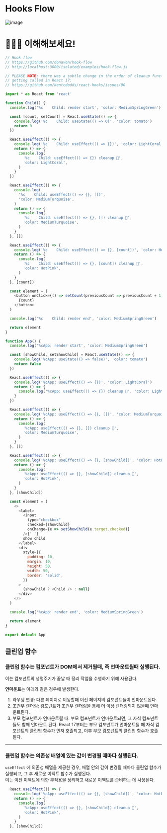 # Hooks Flow
![image](https://github.com/hjk329/epic-react/assets/84058944/76525325-3ef5-4d9c-8994-75e0fa78843f)

# 🕵🏻‍♀️ 이해해보세요!

```js
// Hook flow
// https://github.com/donavon/hook-flow
// http://localhost:3000/isolated/examples/hook-flow.js

// PLEASE NOTE: there was a subtle change in the order of cleanup functions
// getting called in React 17:
// https://github.com/kentcdodds/react-hooks/issues/90

import * as React from 'react'

function Child() {
  console.log('%c    Child: render start', 'color: MediumSpringGreen')

  const [count, setCount] = React.useState(() => {
    console.log('%c    Child: useState(() => 0)', 'color: tomato')
    return 0
  })

  React.useEffect(() => {
    console.log('%c    Child: useEffect(() => {})', 'color: LightCoral')
    return () => {
      console.log(
        '%c    Child: useEffect(() => {}) cleanup 🧹',
        'color: LightCoral',
      )
    }
  })

  React.useEffect(() => {
    console.log(
      '%c    Child: useEffect(() => {}, [])',
      'color: MediumTurquoise',
    )
    return () => {
      console.log(
        '%c    Child: useEffect(() => {}, []) cleanup 🧹',
        'color: MediumTurquoise',
      )
    }
  }, [])

  React.useEffect(() => {
    console.log('%c    Child: useEffect(() => {}, [count])', 'color: HotPink')
    return () => {
      console.log(
        '%c    Child: useEffect(() => {}, [count]) cleanup 🧹',
        'color: HotPink',
      )
    }
  }, [count])

  const element = (
    <button onClick={() => setCount(previousCount => previousCount + 1)}>
      {count}
    </button>
  )

  console.log('%c    Child: render end', 'color: MediumSpringGreen')

  return element
}

function App() {
  console.log('%cApp: render start', 'color: MediumSpringGreen')

  const [showChild, setShowChild] = React.useState(() => {
    console.log('%cApp: useState(() => false)', 'color: tomato')
    return false
  })

  React.useEffect(() => {
    console.log('%cApp: useEffect(() => {})', 'color: LightCoral')
    return () => {
      console.log('%cApp: useEffect(() => {}) cleanup 🧹', 'color: LightCoral')
    }
  })

  React.useEffect(() => {
    console.log('%cApp: useEffect(() => {}, [])', 'color: MediumTurquoise')
    return () => {
      console.log(
        '%cApp: useEffect(() => {}, []) cleanup 🧹',
        'color: MediumTurquoise',
      )
    }
  }, [])

  React.useEffect(() => {
    console.log('%cApp: useEffect(() => {}, [showChild])', 'color: HotPink')
    return () => {
      console.log(
        '%cApp: useEffect(() => {}, [showChild]) cleanup 🧹',
        'color: HotPink',
      )
    }
  }, [showChild])

  const element = (
    <>
      <label>
        <input
          type="checkbox"
          checked={showChild}
          onChange={e => setShowChild(e.target.checked)}
        />{' '}
        show child
      </label>
      <div
        style={{
          padding: 10,
          margin: 10,
          height: 50,
          width: 50,
          border: 'solid',
        }}
      >
        {showChild ? <Child /> : null}
      </div>
    </>
  )

  console.log('%cApp: render end', 'color: MediumSpringGreen')

  return element
}

export default App

```


## 클린업 함수

### 클린업 함수는 컴포넌트가 DOM에서 제거될때, 즉 언마운트될때 실행된다. 
이는 컴포넌트의 생명주기가 끝날 때 정리 작업을 수행하기 위해 사용된다.  

**언마운트**는 아래와 같은 경우에 발생한다.  

1. 라우팅 변경: 다른 페이지로 이동할때 이전 페이지의 컴포넌트들이 언마운트된다.
2. 조건부 렌더링: 컴포넌트가 조건부 렌더링을 통해 더 이상 렌더링되지 않을때 언마운트된다.
3. 부모 컴포넌트가 언마운트될 때: 부모 컴포넌트가 언마운트되면, 그 자식 컴포넌트들도 함께 언마운트 된다. React 17부터는 부모 컴포넌트가 언마운트될 때 자식 컴포넌트의 클린업 함수가 먼저 호출되고, 이후 부모 컴포넌트의 클린업 함수가 호출된다.


---

### 클린업 함수는 의존성 배열에 있는 값이 변경될 때마다 실행된다. 
`useEffect` 에 의존성 배열을 제공한 경우, 배열 안의 값이 변경될 때마다 클린업 함수가 실행되고, 그 후 새로운 이펙트 함수가 실행된다.  
이는 이전 이펙트에 의한 부작용을 정리하고 새로운 이펙트를 준비하는 데 사용된다.  


```js
  React.useEffect(() => {
    console.log('%cApp: useEffect(() => {}, [showChild])', 'color: HotPink')
    return () => {
      console.log(
        '%cApp: useEffect(() => {}, [showChild]) cleanup 🧹',
        'color: HotPink',
      )
    }
  }, [showChild])
```
